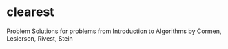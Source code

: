 # clearest
Problem Solutions for problems from Introduction to Algorithms  by Cormen, Lesierson, Rivest, Stein
